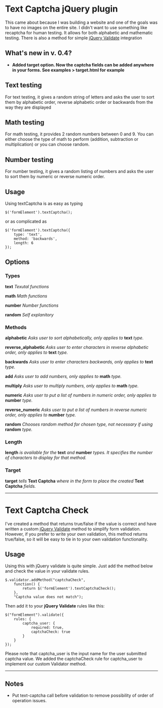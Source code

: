 # Text Captcha jQuery plugin

This came about because I was building a website and one of the goals was to have no images on the entire site. I didn't want to use something like recaptcha for human testing. It allows for both alphabetic and mathematic testing. There is also a method for simple [jQuery Validate](http://bassistance.de/jquery-plugins/jquery-plugin-validation/) integration

## What's new in v. 0.4?
- **Added target option. Now the captcha fields can be added anywhere in your forms. See examples > target.html for example**

## Text testing
For text testing, it gives a random string of letters and asks the user to sort them by alphabetic order, reverse alphabetic order or backwards from the way they are displayed

## Math testing
For math testing, it provides 2 random numbers between 0 and 9. You can either choose the type of math to perform (addition, subtraction or multiplication) or you can choose random.

## Number testing
For number testing, it gives a random listing of numbers and asks the user to sort them by numeric or reverse numeric order.


## Usage
Using textCaptcha is as easy as typing

	$('formElement').textCaptcha();

or as complicated as

	$('formElement').textCaptcha({
		type: 'text',
		method: 'backwards',
		length: 6
	});

## Options

### Types
**text** *Texutal functions*

**math** *Math functions*

**number** *Number functions*

**random** *Self explanitory*

### Methods
**alphabetic** *Asks user to sort alphabetically, only applies to* **text** *type.*

**reverse_alphabetic** *Asks user to enter characters in reverse alphabetic order, only applies to* **text** *type.*

**backwards** *Asks user to enter characters backwards, only applies to* **text** *type.*

**add** *Asks user to add numbers, only applies to* **math** *type.*

**multiply** *Asks user to multiply numbers, only applies to* **math** *type.*

**numeric** *Asks user to put a list of numbers in numeric order, only applies to* **number** *type.*

**reverse_numeric** *Asks user to put a list of numbers in reverse numeric order, only applies to* **number** *type.*

**random** *Chooses random method for chosen type, not necessary if using* **random** *type.*

### Length
**length** *is available for the* **text** *and* **number** *types. It specifies the number of characters to display for that method.*

### Target
**target** *tells* **Text Captcha** *where in the form to place the created* **Text Captcha** *fields.*

---

# Text Captcha Check

I've created a method that returns true/false if the value is correct and have written a custom [jQuery Validate](http://bassistance.de/jquery-plugins/jquery-plugin-validation/) method to simplify form validation. However, if you prefer to write your own validation, this method returns true/false, so it will be easy to tie in to your own validation functionality.

## Usage

Using this with jQuery validate is quite simple. Just add the method below and check the value in your validate rules.

	$.validator.addMethod("captchaCheck",
		function() {
			return $('formElement').textCaptchaCheck();
		},
		"Captcha value does not match");

Then add it to your **jQuery Validate** rules like this:

	$("formElement").validate({
		rules: {
			captcha_user: {
				required: true,
				captchaCheck: true
			}
		}
	});

Please note that captcha_user is the input name for the user submitted captcha value. We added the captchaCheck rule for captcha_user to implement our custom Validator method.

---
## Notes
- Put text-captcha call before validation to remove possibility of order of operation issues.
